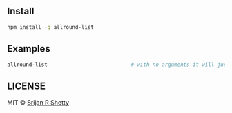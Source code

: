 ## Install

```bash
npm install -g allround-list
```

## Examples

```bash
allround-list                           # with no arguments it will just list all your files.
```

## LICENSE
MIT © [Srijan R Shetty](https://allroundclub.com)
